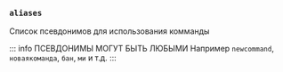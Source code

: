 ### `aliases`

Список псевдонимов для использования комманды

::: info ПСЕВДОНИМЫ МОГУТ БЫТЬ ЛЮБЫМИ
Например `newcommand`, `новаякоманда`, `бан`, `ми` и т.д.
:::